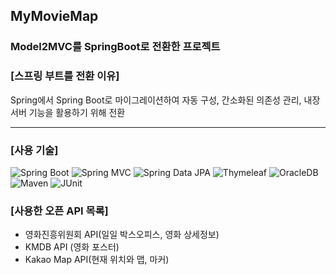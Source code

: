 ## MyMovieMap
### Model2MVC를 SpringBoot로 전환한 프로젝트

### [스프링 부트를 전환 이유]
Spring에서 Spring Boot로 마이그레이션하여 자동 구성, 간소화된 의존성 관리, 내장 서버 기능을 활용하기 위해 전환

-------------------------------

### [사용 기술]

![Spring Boot](https://img.shields.io/badge/Spring%20Boot-6DB33F?style=for-the-badge&logo=spring-boot&logoColor=white)
![Spring MVC](https://img.shields.io/badge/Spring%20MVC-6DB33F?style=for-the-badge&logo=spring&logoColor=white)
![Spring Data JPA](https://img.shields.io/badge/Spring%20Data%20JPA-6DB33F?style=for-the-badge&logo=spring&logoColor=white)
![Thymeleaf](https://img.shields.io/badge/Thymeleaf-005F0F?style=for-the-badge&logo=thymeleaf&logoColor=white)
![OracleDB](https://img.shields.io/badge/OracleDB-F80000?style=for-the-badge&logo=oracle&logoColor=white)
![Maven](https://img.shields.io/badge/Maven-C71A36?style=for-the-badge&logo=apache-maven&logoColor=white)
![JUnit](https://img.shields.io/badge/JUnit-25A162?style=for-the-badge&logo=junit5&logoColor=white)

### [사용한 오픈 API 목록]
* 영화진흥위원회 API(일일 박스오피스, 영화 상세정보)
* KMDB API (영화 포스터)
* Kakao Map API(현재 위치와 맵, 마커)

